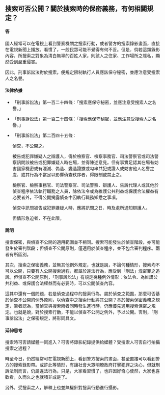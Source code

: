 ## 搜索可否公開？關於搜索時的保密義務，有何相關規定？

#### 答

國人經常可以在電視上看到警察機關之搜索行動，或者警方的搜索錄影畫面，直接在電視新聞上播放。看慣了，一般民眾可能不覺得有何不妥。但是，倘若這類錄影內容，所搜索之對象為清白無辜的百姓人家，則該人之住家、工作場所之隱私，顯然受到嚴重侵害。

因此，刑事訴訟法對於搜索，便規定限制執行人員應該保守秘密，並應注意受搜索人之名譽。

#### 法律依據

* 「刑事訴訟法」第一百二十四條：「搜索應保守秘密，並應注意受搜索人之名譽。」

* 「刑事訴訟法」第一百二十四條：「搜索應保守秘密，並應注意受搜索人之名譽。」

* 「刑事訴訟法」第二百四十五條：

   偵查，不公開之。

   被告或犯罪嫌疑人之辯護人，得於檢察官、檢察事務官、司法警察官或司法警察訊問該被告或犯罪嫌疑人時在場，並得陳述意見。但有事實足認其在場有妨害國家機密或有湮滅、偽造、變造證據或勾串共犯或證人或妨害他人名譽之虞，或其行為不當足以影響偵查秩序者，得限制或禁止之。

   檢察官、檢察事務官、司法警察官、司法警察、辯護人、告訴代理人或其他於偵查程序依法執行職務之人員，除依法令或為維護公共利益或保護合法權益有必要者外，不得公開揭露偵查中因執行職務知悉之事項。

   偵查中訊問被告或犯罪嫌疑人時，應將訊問之日、時及處所通知辯護人。

   但情形急迫者，不在此限。

#### 說明

搜索保密，與偵查不公開的適用範圍並不相同。搜索可能發生於偵查階段，亦可能發生於審判階段；但偵查不公開原則，僅適用於偵查程序，並不包含審判程序。兩者有所區別。

其次，搜索之保密義務，並無其他例外規定，也就是說，不論何種情形，搜索均不可以公開，只要有人公開搜索過程，都屬於違法行為，應受到「刑法」洩密罪之追訴。但偵查不公開原則，「刑事訴訟法」有規定幾種例外情形：依法令、為維護公共利益、或保護合法權益而有必要時，可以公開偵查內容。

這其中還有一個問題，若是偵查過程中的搜索行為，屬於偵查之範圍，那麼可否基於偵查不公開的例外原則，以偵查中之搜索行動將其公開？基於搜索保密義務之規定，筆者認為，當偵查與搜索兩者同時發生進行時，仍應優先適用搜索保密之規定。也就是說，對於搜索行動，不能以偵查不公開之例外，予以公開。否則，「刑事訴訟法」之保密規定，將形同具文。

#### 延伸思考

搜索時可否請媒體一同進入？可否將錄影紀錄提供給媒體？受搜索人可否自行拍攝搜索之過程？

時至今日，仍然經常可在電視新聞上，看到警方搜索的畫面，甚至直接可以看到警方的搜索錄影帶。或許此等情形，有讓社會大眾明瞭政府打擊犯罪之決心，但就刑訴法制而言，仍屬違法行為，只是，大家看習慣了，也許因好奇心使然，大家也喜歡看，久而久之也就積非成是了。

另外，受搜索之人，解釋上也並無權針對搜索行動進行攝影。
